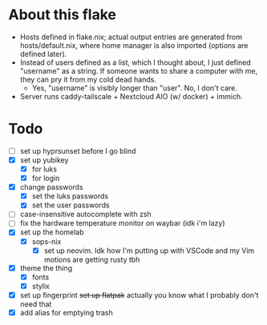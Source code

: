 # About this flake

- Hosts defined in flake.nix; actual output entries are generated from hosts/default.nix, where home manager is also imported (options are defined later).
- Instead of users defined as a list, which I thought about, I just defined "username" as a string. If someone wants to share a computer with me, they can pry it from my cold dead hands.
  - Yes, "username" is visibly longer than "user". No, I don't care.
- Server runs caddy-tailscale + Nextcloud AIO (w/ docker) + immich.

# Todo

- [ ] set up hyprsunset before I go blind
- [X] set up yubikey
  - [X] for luks
  - [X] for login
- [X] change passwords
  - [X] set the luks passwords
  - [X] set the user passwords
- [ ] case-insensitive autocomplete with zsh
- [ ] fix the hardware temperature monitor on waybar (idk i'm lazy)
- [X] set up the homelab
  - [X] sops-nix
    - [x] set up neovim. Idk how I'm putting up with VSCode and my Vim motions are getting rusty tbh
- [X] theme the thing
  - [X] fonts
  - [X] stylix
- [X] set up fingerprint
  ~~set up flatpak~~ actually you know what I probably don't need that
- [X] add alias for emptying trash